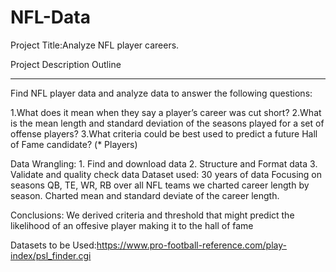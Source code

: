 # NFL-Data
Project Title:Analyze NFL player careers.

Project Description Outline
_________________________________
Find NFL player data and analyze data to answer the following questions:

1.What does it mean when they say a player’s career was cut short?
2.What is the mean length and standard deviation of the seasons played for a set of offense players?
3.What criteria could be best used to predict a future Hall of Fame candidate? (* Players)

Data Wrangling: 1. Find and download data 2. Structure and Format data 3. Validate and quality check data
Dataset used:  30 years of data
Focusing on seasons QB, TE, WR, RB over all NFL teams we charted career length by season.
Charted mean and standard deviate of the career length.

Conclusions:
We derived criteria and threshold that might predict the likelihood of an offesive player making it to the hall of fame

Datasets to be Used:https://www.pro-football-reference.com/play-index/psl_finder.cgi
